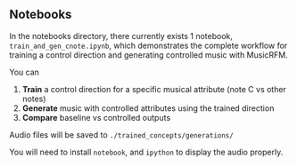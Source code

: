 ## Notebooks
In the notebooks directory, there currently exists 1 notebook, `train_and_gen_cnote.ipynb`, which demonstrates the complete workflow for training a control direction and generating controlled music with MusicRFM.

You can
1. **Train** a control direction for a specific musical attribute (note C vs other notes)
2. **Generate** music with controlled attributes using the trained direction
3. **Compare** baseline vs controlled outputs

Audio files will be saved to `./trained_concepts/generations/`

You will need to install `notebook`, and `ipython` to display the audio properly.

